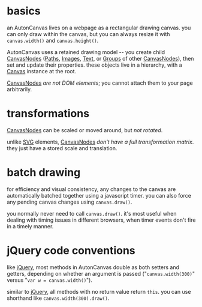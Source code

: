 # basics #

an AutonCanvas lives on a webpage as a rectangular drawing canvas. you can only draw within the canvas, but you can always resize it with `canvas.width()` and `canvas.height()`.

AutonCanvas uses a retained drawing model -- you create child [CanvasNodes](CanvasNode.md) ([Paths](Path.md), [Images](Image.md), [Text](Text.md), or [Groups](Group.md) of other [CanvasNodes](CanvasNode.md)), then set and update their properties. these objects live in a hierarchy, with a [Canvas](Canvas.md) instance at the root.

[CanvasNodes](CanvasNode.md) _are not DOM elements_; you cannot attach them to your page arbitrarily.

# transformations #

[CanvasNodes](CanvasNode.md) can be scaled or moved around, but _not rotated_.

unlike [SVG](http://www.w3.org/TR/SVG/) elements, [CanvasNodes](CanvasNode.md) _don't have a full transformation matrix_. they just have a stored scale and translation.

# batch drawing #

for efficiency and visual consistency, any changes to the canvas are automatically batched together using a javascript timer. you can also force any pending canvas changes using `canvas.draw()`.

you normally never need to call `canvas.draw()`. it's most useful when dealing with timing issues in different browsers, when timer events don't fire in a timely manner.

# jQuery code conventions #

like [jQuery](http://jquery.com/), most methods in AutonCanvas double as both setters and getters, depending on whether an argument is passed ("`canvas.width(300)`" versus "`var w = canvas.width()`").

similar to [jQuery](http://jquery.com/), all methods with no return value return `this`. you can use shorthand like `canvas.width(300).draw()`.